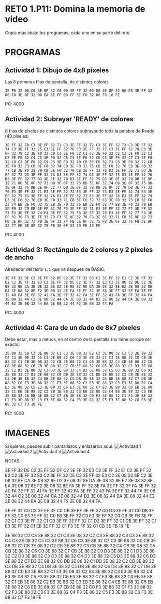 # RETO 1.P11: Domina la memoria de vídeo
Copia más abajo tus programas, cada uno en su parte del reto.

# PROGRAMAS

## Actividad 1: Dibujo de 4x8 píxeles
Las 8 primeras fílas de pantalla, de distintos colores
```
3E F0 32 00 C0 3E 0F 32 C8 00 3E FF 32 00 D0 3E 0F 32 00 D8 3E FF 32 00 E0 3E 0F 32 00 E8 3E FF 00 FF 3E F0 32 00 F8 18 FE
```
PC: 4000

## Actividad 2: Subrayar 'READY' de colores
8 filas de píxeles de distintos colores subrayando toda la palabra de Ready (40 píxeles)
```
3E FF 32 70 C3 3E FF 32 71 C3 3E FF 32 72 C3 3E FF 32 73 C3 3E FF 32 74 C3 3E FF 32 75 C3 3E FF 32 76 C3 3E FF 32 77 C3 3E FF 32 78 C3 3E FF 32 79 C3 3E F0 32 C0 C3 3E F0 32 C1 C3 3E F0 32 C2 C3 3E F0 32 C3 C3 3E F0 32 C4 C3 3E F0 32 C5 C3 3E F0 32 C6 C3 3E F0 32 C7 C3 3E F0 32 C8 C3 3E F0 32 C9 C3 3E F0 32 70 CB 3E F0 32 71 CB 3E F0 32 72 CB 3E F0 32 73 CB 3E F0 32 74 CB 3E F0 32 75 CB 3E F0 32 76 CB 3E F0 32 77 CB 3E F0 32 78 CB 3E F0 32 79 CB 3E FF 32 70 D3 3E FF 32 71 D3 3E FF 32 72 D3 3E FF 32 73 D3 3E FF 32 74 D3 3E FF 32 75 D3 3E FF 32 76 D3 3E FF 32 77 D3 3E FF 32 78 D3 3E FF 32 79 D3 3E 0F 32 70 DB 3E 0F 32 71 DB 3E 0F 32 72 DB 3E 0F 32 73 DB 3E 0F 32 74 DB 3E 0F 32 75 DB 3E 0F 32 76 DB 3E 0F 32 77 DB 3E 0F 32 78 DB 3E 0F 32 79 DB 3E FF 32 70 E3 3E FF 32 71 E3 3E FF 32 72 E3 3E FF 32 73 E3 3E FF 32 74 E3 3E FF 32 75 E3 3E FF 32 76 E3 3E FF 32 77 E3 3E FF 32 78 E3 3E FF 32 79 E3 3E F0 32 70 EB 3E F0 32 71 EB 3E F0 32 72 EB 3E F0 32 73 EB 3E F0 32 74 EB 3E F0 32 75 EB 3E F0 32 76 EB 3E F0 32 77 EB 3E F0 32 78 EB 3E F0 32 79 EB 3E FF 32 70 F3 3E FF 32 71 F3 3E FF 32 72 F3 3E FF 32 73 F3 3E FF 32 74 F3 3E FF 32 75 F3 3E FF 32 76 F3 3E FF 32 77 F3 3E FF 32 78 F3 3E FF 32 79 F3 3E 0F 32 70 FB 3E 0F 32 71 FB 3E 0F 32 72 FB 3E 0F 32 73 FB 3E 0F 32 74 FB 3E 0F 32 75 FB 3E 0F 32 76 FB 3E 0F 32 77 FB 3E 0F 32 78 FB 3E 0F 32 79 FB 18 FE
```
PC: 4000

## Actividad 3: Rectángulo de 2 colores y 2 píxeles de ancho
Alrededor del texto `1.1` que va después de BASIC.
```
3E FF 32 DE C2 3E FF 32 DF C2 3E FF 32 E0 C2 3E FF 32 E1 C2 3E FF 32 E2 C2 3E FF 32 E3 C2 3E FF 32 DE C2 3E FF 32 E3 C2 3E 08 32 8E C2 3E 08 32 8E CA 3E 08 32 8E D2 3E 08 32 8E DA 3E 08 32 8E E2 3E 08 32 8E EA 3E 08 32 8E F2 3E 08 32 8E FA 3E FF 32 3E FA 3E FF 32 3F FA 3E FF 32 40 FA 3E FF 32 41 FA 3E FF 32 42 FA 3E FF 32 43 FA 3E FF 32 44 FA 3E 08 32 44 C2 3E 08 32 44 CA 3E 08 32 44 D2 3E 08 32 44 DA 3E 08 32 44 E2 3E 08 32 44 EA 3E 08 32 44 F2 3E 08 32 44 FA
```
PC: 4000

## Actividad 4: Cara de un dado de 8x7 píxeles
Debe estar, más o menos, en el centro de la pantalla (no tiene porqué ser exacto)
```
3E 88 32 C0 C3 3E 88 32 C1 C3 3E 08 32 C2 C3 3E 88 32 C3 C3 3E 88 32 C4 C3 3E 08 32 C5 C3 3E 88 32 C6 C3 3E 88 32 C7 C3 3E 88 32 C0 CB 3E 88 32 C1 CB 3E 08 32 C2 CB 3E 88 32 C3 CB 3E 88 32 C4 CB 3E 08 32 C5 CB 3E 88 32 C6 CB 3E 88 32 C7 CB 3E 88 32 C0 D3 3E 88 32 C1 D3 3E 88 32 C2 D3 3E 88 32 C3 D3 3E 88 32 C4 D3 3E 88 32 C5 D3 3E 88 32 C6 D3 3E 88 32 C7 D3 3E 88 32 C0 DB 3E 88 32 C1 DB 3E 08 32 C2 CB 3E 88 32 C3 DB 3E 88 32 C4 DB 3E 08 32 C5 DB 3E 88 32 C6 DB 3E 88 32 C7 DB 3E 88 32 C0 E3 3E 88 32 C1 E3 3E 08 32 C2 E3 3E 88 32 C3 E3 3E 88 32 C4 E3 3E 08 32 C5 E3 3E 88 32 C6 E3 3E 88 32 C7 E3 3E 88 32 C0 EB 3E 88 32 C1 EB 3E 88 32 C2 EB 3E 88 32 C3 EB 3E 88 32 C4 EB 3E 88 32 C5 EB 3E 88 32 C6 EB 3E 88 32 C7 EB 3E 88 32 C0 F3 3E 88 32 C1 F3 3E 88 32 C2 F3 3E 88 32 C3 F3 3E 88 32 C4 F3 3E 88 32 C5 F3 3E 88 32 C6 F3 3E 88 32 C7 F3 18 FE

```
PC: 4000

# IMAGENES
Si quieres, puedes subir pantallazos y enlazarlos aquí.
![Actividad 1](/tuimagen1.png)
![Actividad 2](/tuimagen2.png)
![Actividad 3](/tuimagen3.png)
![Actividad 4](/tuimagen4.png)

NOTAS:

3E FF 32 DE C2 3E FF 32 DF C2 3E FF 32 E0 C2 3E FF 32 E1 C2 3E FF 32 E2 C2 3E FF 32 E3 C2 3E FF 32 DE C2 3E FF 32 E3 C2 3E 08 32 8E C2 3E 08 32 8E CA 3E 08 32 8E D2 3E 08 32 8E DA 3E 08 32 8E E2 3E 08 32 8E EA 3E 08 32 8E F2 3E 08 32 8E FA 3E FF 32 3E FA 3E FF 32 3F FA 3E FF 32 40 FA 3E FF 32 41 FA 3E FF 32 42 FA 3E FF 32 43 FA 3E FF 32 44 FA 3E 08 32 44 C2 3E 08 32 44 CA 3E 08 32 44 D2 3E 08 32 44 DA 3E 08 32 44 E2 3E 08 32 44 EA 3E 08 32 44 F2 3E 08 32 44 FA.

3E FF 32 C0 C3 3E FF 32 C0 CB 3E FF 3E FF 32 C0 D3 3E FF 32 C0 DB 3E FF 32 C0 E3 3E FF 32 C0 EB 3E FF 32 C0 F3 3E FF 32 C0 CB 3E FB 3E FF 32 C1 C3 3E FF 32 C1 CB 3E FF 3E FF 32 C1 D3 3E FF 32 C1 DB 3E FF 32 C1 E3 3E FF 32 C1 EB 3E FF 32 C1 F3 3E FF 32 C1 CB 3E FB 18 FE






3E 88 32 C0 C3 3E 88 32 C1 C3 3E 08 32 C2 C3 3E 88 32 C3 C3 3E 88 32 C4 C3 3E 08 32 C5 C3 3E 88 32 C6 C3 3E 88 32 C7 C3 3E 88 32 C0 CB 3E 88 32 C1 CB 3E 08 32 C2 CB 3E 88 32 C3 CB 3E 88 32 C4 CB 3E 08 32 C5 CB 3E 88 32 C6 CB 3E 88 32 C7 CB 3E 88 32 C0 D3 3E 88 32 C1 D3 3E 88 32 C2 D3 3E 88 32 C3 D3 3E 88 32 C4 D3 3E 88 32 C5 D3 3E 88 32 C6 D3 3E 88 32 C7 D3 3E 88 32 C0 DB 3E 88 32 C1 DB 3E 08 32 C2 CB 3E 88 32 C3 DB 3E 88 32 C4 DB 3E 08 32 C5 DB 3E 88 32 C6 DB 3E 88 32 C7 DB 3E 88 32 C0 E3 3E 88 32 C1 E3 3E 08 32 C2 E3 3E 88 32 C3 E3 3E 88 32 C4 E3 3E 08 32 C5 E3 3E 88 32 C6 E3 3E 88 32 C7 E3 3E 88 32 C0 EB 3E 88 32 C1 EB 3E 88 32 C2 EB 3E 88 32 C3 EB 3E 88 32 C4 EB 3E 88 32 C5 EB 3E 88 32 C6 EB 3E 88 32 C7 EB 3E 88 32 C0 F3 3E 88 32 C1 F3 3E 88 32 C2 F3 3E 88 32 C3 F3 3E 88 32 C4 F3 3E 88 32 C5 F3 3E 88 32 C6 F3 3E 88 32 C7 F3 18 FE
